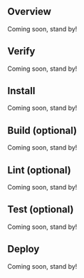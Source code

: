 ## Overview
Coming soon, stand by!


## Verify
Coming soon, stand by!


## Install
Coming soon, stand by!


## Build (optional)
Coming soon, stand by!


## Lint (optional)
Coming soon, stand by!


## Test (optional)
Coming soon, stand by!


## Deploy
Coming soon, stand by!
